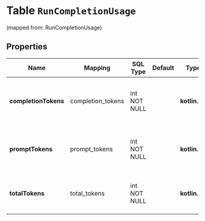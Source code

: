 
# Table `RunCompletionUsage`
(mapped from: RunCompletionUsage)

## Properties
Name | Mapping | SQL Type | Default | Type | Description | Notes
---- | ------- | -------- | ------- | ---- | ----------- | -----
**completionTokens** | completion_tokens | int NOT NULL |  | **kotlin.Int** | Number of completion tokens used over the course of the run. | 
**promptTokens** | prompt_tokens | int NOT NULL |  | **kotlin.Int** | Number of prompt tokens used over the course of the run. | 
**totalTokens** | total_tokens | int NOT NULL |  | **kotlin.Int** | Total number of tokens used (prompt + completion). | 






